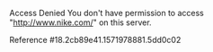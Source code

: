 Access Denied You don't have permission to access "http://www.nike.com/" on this server.

Reference #18.2cb89e41.1571978881.5dd0c02